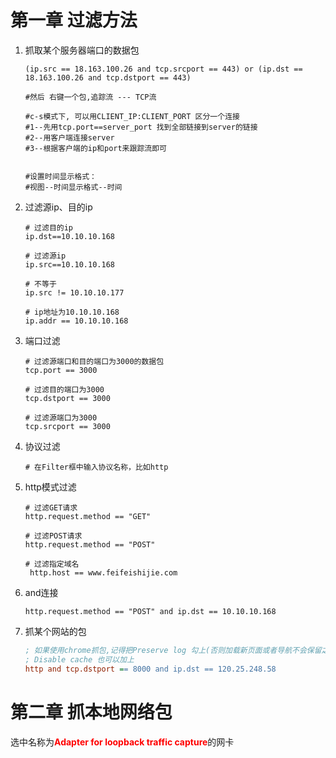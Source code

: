 # 第一章 过滤方法

1. 抓取某个服务器端口的数据包

   ```shell
   (ip.src == 18.163.100.26 and tcp.srcport == 443) or (ip.dst == 18.163.100.26 and tcp.dstport == 443)
   
   #然后 右键一个包,追踪流 --- TCP流
   
   #c-s模式下, 可以用CLIENT_IP:CLIENT_PORT 区分一个连接
   #1--先用tcp.port==server_port 找到全部链接到server的链接
   #2--用客户端连接server
   #3--根据客户端的ip和port来跟踪流即可
   
   
   #设置时间显示格式：
   #视图--时间显示格式--时间
   ```

   

2. 过滤源ip、目的ip

   ```shell
   # 过滤目的ip
   ip.dst==10.10.10.168
   
   # 过滤源ip
   ip.src==10.10.10.168
   
   # 不等于
   ip.src != 10.10.10.177
   
   # ip地址为10.10.10.168
   ip.addr == 10.10.10.168
   ```

3. 端口过滤

   ```shell
   # 过滤源端口和目的端口为3000的数据包
   tcp.port == 3000
   
   # 过滤目的端口为3000
   tcp.dstport == 3000
   
   # 过滤源端口为3000
   tcp.srcport == 3000
   ```

4. 协议过滤

   ```shell
   # 在Filter框中输入协议名称，比如http
   ```

5. http模式过滤

   ```shell
   # 过滤GET请求
   http.request.method == "GET"
   
   # 过滤POST请求
   http.request.method == "POST"
   
   # 过滤指定域名
    http.host == www.feifeishijie.com
   ```

6. and连接

   ```shell
   http.request.method == "POST" and ip.dst == 10.10.10.168
   ```

7. 抓某个网站的包

   ```ini
   ; 如果使用chrome抓包,记得把Preserve log 勾上(否则加载新页面或者导航不会保留之前的日志)
   ; Disable cache 也可以加上
   http and tcp.dstport == 8000 and ip.dst == 120.25.248.58
   ```

   



# 第二章 抓本地网络包

选中名称为<b style="color:red">Adapter for loopback traffic capture</b>的网卡